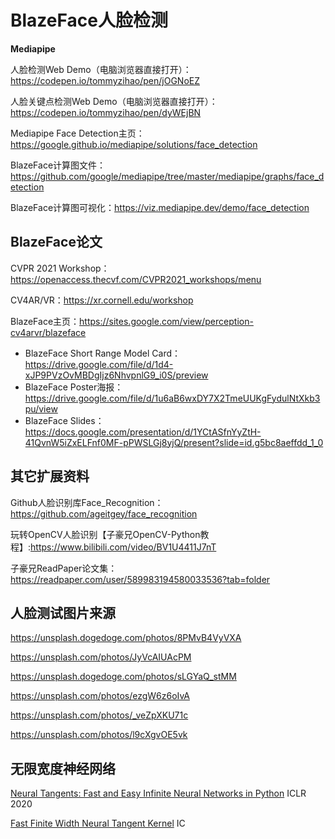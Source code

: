 # BlazeFace人脸检测

**Mediapipe**

人脸检测Web Demo（电脑浏览器直接打开）：https://codepen.io/tommyzihao/pen/jOGNoEZ

人脸关键点检测Web Demo（电脑浏览器直接打开）：https://codepen.io/tommyzihao/pen/dyWEjBN

Mediapipe Face Detection主页：https://google.github.io/mediapipe/solutions/face_detection

BlazeFace计算图文件：https://github.com/google/mediapipe/tree/master/mediapipe/graphs/face_detection

BlazeFace计算图可视化：https://viz.mediapipe.dev/demo/face_detection

## BlazeFace论文

CVPR 2021 Workshop：https://openaccess.thecvf.com/CVPR2021_workshops/menu

CV4AR/VR：https://xr.cornell.edu/workshop

BlazeFace主页：https://sites.google.com/view/perception-cv4arvr/blazeface

- BlazeFace Short Range Model Card：https://drive.google.com/file/d/1d4-xJP9PVzOvMBDgIjz6NhvpnlG9_i0S/preview
- BlazeFace Poster海报：https://drive.google.com/file/d/1u6aB6wxDY7X2TmeUUKgFydulNtXkb3pu/view
- BlazeFace Slides：https://docs.google.com/presentation/d/1YCtASfnYyZtH-41QvnW5iZxELFnf0MF-pPWSLGj8yjQ/present?slide=id.g5bc8aeffdd_1_0

## 其它扩展资料

Github人脸识别库Face_Recognition：https://github.com/ageitgey/face_recognition

玩转OpenCV人脸识别【子豪兄OpenCV-Python教程】:https://www.bilibili.com/video/BV1U4411J7nT

子豪兄ReadPaper论文集：https://readpaper.com/user/589983194580033536?tab=folder

## 人脸测试图片来源

https://unsplash.dogedoge.com/photos/8PMvB4VyVXA

https://unsplash.com/photos/JyVcAIUAcPM

https://unsplash.dogedoge.com/photos/sLGYaQ_stMM

https://unsplash.com/photos/ezgW6z6oIvA

https://unsplash.com/photos/_veZpXKU71c

https://unsplash.com/photos/l9cXgvOE5vk

## 无限宽度神经网络

[Neural Tangents: Fast and Easy Infinite Neural Networks in Python](https://arxiv.org/abs/1912.02803)  ICLR 2020

[Fast Finite Width Neural Tangent Kernel](https://arxiv.org/abs/2206.08720) IC